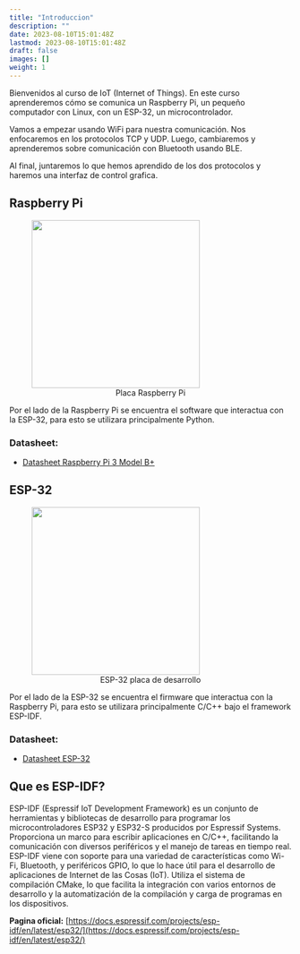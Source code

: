```yaml
---
title: "Introduccion"
description: ""
date: 2023-08-10T15:01:48Z
lastmod: 2023-08-10T15:01:48Z
draft: false
images: []
weight: 1
---
```


Bienvenidos al curso de IoT (Internet of Things). En este curso aprenderemos cómo se comunica un Raspberry Pi, un pequeño computador con Linux, con un ESP-32, un microcontrolador.

Vamos a empezar usando WiFi para nuestra comunicación. Nos enfocaremos en los protocolos TCP y UDP. Luego, cambiaremos y aprenderemos sobre comunicación con Bluetooth usando BLE.

Al final, juntaremos lo que hemos aprendido de los dos protocolos y haremos una interfaz de control grafica.

## Raspberry Pi

<figure>
    <img src="https://upload.wikimedia.org/wikipedia/commons/thumb/f/f1/Raspberry_Pi_4_Model_B_-_Side.jpg/220px-Raspberry_Pi_4_Model_B_-_Side.jpg" width="300" >
    <figcaption style="text-align: center;">Placa Raspberry Pi</figcaption>
</figure>

Por el lado de la Raspberry Pi se encuentra el software que interactua con la ESP-32, para esto se utilizara principalmente Python.

### Datasheet:

- [Datasheet Raspberry Pi 3 Model B+](https://github.com/alberto-abarzua/apunte-iot-embebidos/tree/main/ejemplos/datasheets/rasp.pdf)

## ESP-32

<figure>
    <img src="https://mcielectronics.cl/wp-content/uploads/2022/04/product_template_29541.png" width="300"">
    <figcaption style="text-align: center;">ESP-32 placa de desarrollo</figcaption>
</figure>

Por el lado de la ESP-32 se encuentra el firmware que interactua con la Raspberry Pi, para esto se utilizara principalmente C/C++ bajo el framework ESP-IDF.

### Datasheet:

- [Datasheet ESP-32](https://github.com/alberto-abarzua/apunte-iot-embebidos/tree/main/ejemplos/datasheets/esp_32.pdf)

## Que es ESP-IDF?

ESP-IDF (Espressif IoT Development Framework) es un conjunto de herramientas y bibliotecas de desarrollo para programar los microcontroladores ESP32 y ESP32-S producidos por Espressif Systems. Proporciona un marco para escribir aplicaciones en C/C++, facilitando la comunicación con diversos periféricos y el manejo de tareas en tiempo real. ESP-IDF viene con soporte para una variedad de características como Wi-Fi, Bluetooth, y periféricos GPIO, lo que lo hace útil para el desarrollo de aplicaciones de Internet de las Cosas (IoT). Utiliza el sistema de compilación CMake, lo que facilita la integración con varios entornos de desarrollo y la automatización de la compilación y carga de programas en los dispositivos.

**Pagina oficial:** [https://docs.espressif.com/projects/esp-idf/en/latest/esp32/](https://docs.espressif.com/projects/esp-idf/en/latest/esp32/)
